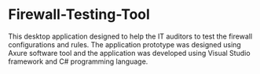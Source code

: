 # Firewall-Testing-Tool
This desktop application designed to help the IT auditors to test the firewall configurations and rules. The application prototype was designed using Axure software tool and the application was developed using Visual Studio framework and C# programming language. 
